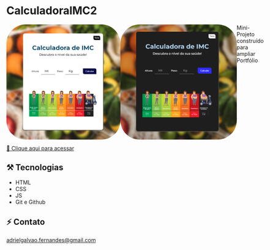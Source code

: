 # CalculadoraIMC2

<div style="display: flex">
<img align="top" alt="Preview1" height="300" style="border-radius:50px;" src="img/Tela1.png">
<img align="top" alt="Preview2" height="300" style="border-radius:50px;" src="img/Tela2.png">
Mini-Projeto construído para ampliar Portfólio
</div>



[🔗​ Clique aqui para acessar](https://adrielfgs.github.io/CalculadoraIMC2/)

## ⚒️​ Tecnologias

- HTML
- CSS
- JS
- Git e Github

## ⚡​​ ​Contato

adrielgalvao.fernandes@gmail.com
